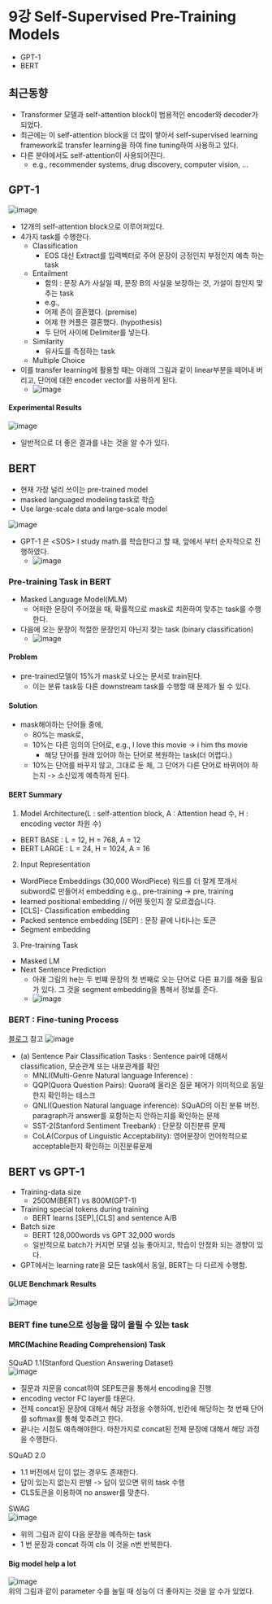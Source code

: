 # 9강 Self-Supervised Pre-Training Models
- GPT-1
- BERT

## 최근동향
- Transformer 모델과 self-attention block이 범용적인 encoder와 decoder가 되었다.
- 최근에는 이 self-attention block을 더 많이 쌓아서 self-supervised learning framework로 transfer learning을 하여 fine tuning하여 사용하고 있다.
- 다른 분야에서도 self-attention이 사용되어진다. 
  - e.g., recommender systems, drug discovery, computer vision, ...

## GPT-1

![image](https://user-images.githubusercontent.com/50571795/133367365-aa6b4293-a340-47f0-8ca4-feb0bfbd51f0.png)
- 12개의 self-attention block으로 이루어져있다.
- 4가지 task를 수행한다.
  - Classification
    - EOS 대신 Extract를 입력벡터로 주어 문장이 긍정인지 부정인지 예측 하는 task
  - Entailment
    - 함의 : 문장 A가 사실일 때, 문장 B의 사실을 보장하는 것, 가설이 참인지 맞추는 task
    - e.g.,
    - 어제 존이 결혼했다. (premise)
    - 어제 한 커플은 결혼했다. (hypothesis)
    - 두 단어 사이에 Delimiter를 넣는다.
  - Similarity
    - 유사도를 측정하는 task
  - Multiple Choice
- 이를 transfer learning에 활용할 때는 아래의 그림과 같이 linear부분을 떼어내 버리고, 단어에 대한 encoder vector를 사용하게 된다.
  - ![image](https://user-images.githubusercontent.com/50571795/133370660-828b1158-a025-45e5-a6ad-33a3d85bb387.png)

#### Experimental Results
![image](https://user-images.githubusercontent.com/50571795/133370932-3333f3ce-ac2c-4bc5-881e-5eda345960c6.png)
- 일반적으로 더 좋은 결과를 내는 것을 알 수가 있다.

## BERT
- 현재 가장 널리 쓰이는 pre-trained model
- masked languaged modeling task로 학습
- Use large-scale data and large-scale model

![image](https://user-images.githubusercontent.com/50571795/133371485-414fbbfc-a3cc-482a-8f0f-96338122394b.png)

- GPT-1 은 \<SOS> I study math.를 학습한다고 할 때, 앞에서 부터 순차적으로 진행하였다.
  - ![image](https://user-images.githubusercontent.com/50571795/133371668-36953bc6-c9f4-4505-8eb0-b9bd19d68209.png)

### Pre-training Task in BERT
- Masked Language Model(MLM)
  - 어떠한 문장이 주어졌을 때, 확률적으로 mask로 치환하여 맞추는 task를 수행한다.
- 다음에 오는 문장이 적절한 문장인지 아닌지 찾는 task (binary classification)
  - ![image](https://user-images.githubusercontent.com/50571795/133375172-fbe3cf4a-1a6c-4f47-97f1-cb535e90b63b.png)



#### Problem
- pre-trained모델이 15%가 mask로 나오는 문서로 train된다.
  - 이는 분류 task등 다른 downstream task를 수행할 때 문제가 될 수 있다.
  
#### Solution
- mask해야하는 단어들 중에,
  - 80%는 mask로,
  - 10%는 다른 임의의 단어로, e.g., I love this movie -> i him ths movie
    - 해당 단어를 원래 있어야 하는 단어로 복원하는 task(더 어렵다.)
  - 10%는 단어를 바꾸지 않고, 그대로 둔 체, 그 단어가 다른 단어로 바뀌어야 하는지 -> 소신있게 예측하게 된다.
  
#### BERT Summary
1. Model Architecture(L : self-attention block, A : Attention head 수, H : encoding vector 차원 수)
  - BERT BASE : L = 12, H = 768, A = 12
  - BERT LARGE : L = 24, H = 1024, A = 16
2. Input Representation
  - WordPiece Embeddings (30,000 WordPiece) 워드를 더 잘게 쪼개서 subword로 만들어서 embedding e.g., pre-training -> pre, training
  - learned positional embedding // 어떤 뜻인지 잘 모르겠습니다.
  - \[CLS]- Classification embedding
  - Packed sentence embedding \[SEP] : 문장 끝에 나타나는 토큰
  - Segment embedding
3. Pre-training Task
  - Masked LM
  - Next Sentence Prediction
    - 아래 그림의 he는 두 번쨰 문장의 첫 번째로 오는 단어로 다른 표기를 해줄 필요가 있다. 그 것을 segment embedding을 통해서 정보를 준다.
    - ![image](https://user-images.githubusercontent.com/50571795/133378798-49fa9914-28df-44f8-b9dc-458ff7e2392c.png)

  
### BERT : Fine-tuning Process
[블로그](https://vanche.github.io/NLP_Pretrained_Model_BERT(2)/) 참고
![image](https://user-images.githubusercontent.com/50571795/133379236-54ca0440-ac47-4033-ae2d-7f2f3aca4aa6.png)
- (a) Sentence Pair Classification Tasks : Sentence pair에 대해서 classification, 모순관계 또는 내포관계를 확인
  - MNLI(Multi-Genre Natural language Inference) : 
  - QQP(Quora Question Pairs): Quora에 올라온 질문 페어가 의미적으로 동일한지 확인하는 테스크
  - QNLI(Question Natural language inference): SQuAD의 이진 분류 버전. paragraph가 answer를 포함하는지 안하는지를 확인하는 문제
  - SST-2(Stanford Sentiment Treebank) : 단문장 이진분류 문제
  - CoLA(Corpus of Linguistic Acceptability): 영어문장이 언어학적으로 acceptable한지 확인하는 이진분류문제

## BERT vs GPT-1

- Training-data size
  - 2500M(BERT) vs 800M(GPT-1)
- Training special tokens during training
  - BERT learns \[SEP],\[CLS] and sentence A/B
- Batch size
  - BERT 128,000words vs GPT 32,000 words
  - 일반적으로 batch가 커지면 모델 성능 좋아지고, 학습이 안정화 되는 경향이 있다.
- GPT에서는 learning rate을 모든 task에서 동일, BERT는 다 다르게 수행함.

#### GLUE Benchmark Results
![image](https://user-images.githubusercontent.com/50571795/133381527-69a52407-c609-4f38-8442-e4c6b1a4976a.png)

### BERT fine tune으로 성능을 많이 올릴 수 있는 task
#### MRC(Machine Reading Comprehension) Task

SQuAD 1.1(Stanford Question Answering Dataset)  
![image](https://user-images.githubusercontent.com/50571795/133382390-808419a2-88a1-4004-9e9e-dcc39262c939.png)
- 질문과 지문을 concat하여 SEP토큰을 통해서 encoding을 진행
- encoding vector FC layer를 태운다.
- 전체 concat된 문장에 대해서 해당 과정을 수행하여, 빈칸에 해당하는 첫 번째 단어를 softmax를 통해 맞추려고 한다.
- 끝나는 시점도 예측해야한다. 마찬가지로 concat된 전체 문장에 대해서 해당 과정을 수행한다.

SQuAD 2.0
- 1.1 버전에서 답이 없는 경우도 존재한다.
- 답이 있는지 없는지 판별 -> 답이 있으면 위의 task 수행
- CLS토큰을 이용하여 no answer를 맞춘다.

SWAG  
![image](https://user-images.githubusercontent.com/50571795/133383668-847c8030-61aa-4a0b-a609-c1bf22e783d1.png)
- 위의 그림과 같이 다음 문장을 예측하는 task
- 1 번 문장과 concat 하여 cls 이 것을 n번 반복한다.


#### Big model help a lot
![image](https://user-images.githubusercontent.com/50571795/133383929-12578164-1713-4eed-9811-3a4a61fa3710.png)  
위의 그림과 같이 parameter 수를 늘릴 때 성능이 더 좋아지는 것을 알 수가 있었다.